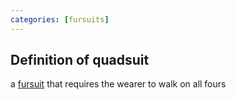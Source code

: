 ```yaml
---
categories: [fursuits]
---
```


## Definition of quadsuit

a [fursuit](./fursuit) that requires the wearer to walk on all fours
